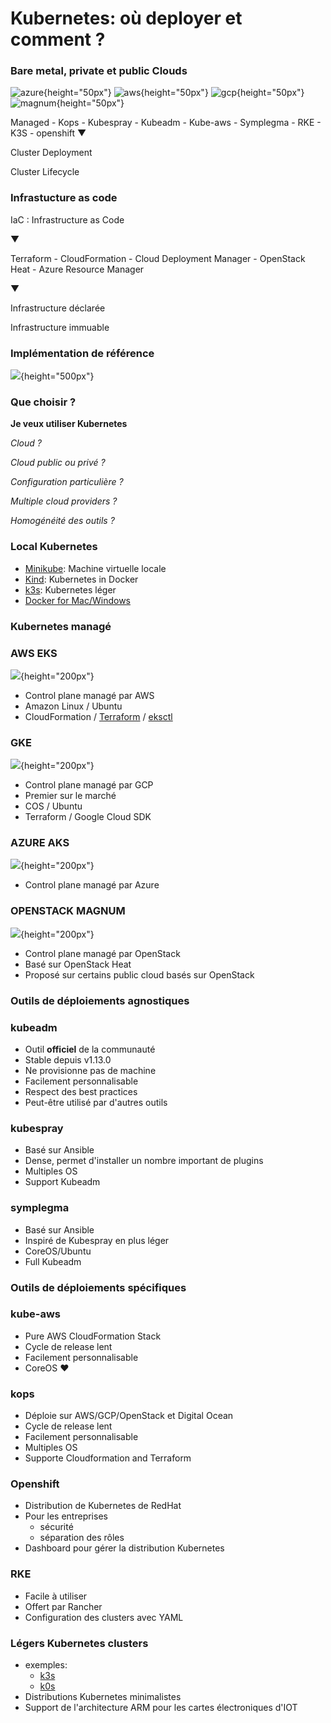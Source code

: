 # Kubernetes: où deployer et comment ?

### Bare metal, private et public Clouds

![azure](images/kubernetes/azure_h.png){height="50px"}
![aws](images/kubernetes/aws_h.png){height="50px"}
![gcp](images/kubernetes/gcp_h.png){height="50px"}
![magnum](images/kubernetes/magnum_h.png){height="50px"}

Managed - Kops - Kubespray - Kubeadm - Kube-aws - Symplegma - RKE - K3S - openshift
▼

Cluster Deployment

Cluster Lifecycle

### Infrastucture as code

IaC : Infrastructure as Code

▼

Terraform - CloudFormation - Cloud Deployment Manager - OpenStack Heat - Azure Resource Manager

▼

Infrastructure déclarée

Infrastructure immuable

### Implémentation de référence

![](images/kubernetes/infra_ref.png){height="500px"}

### Que choisir ?

**Je veux utiliser Kubernetes**

*Cloud ?*

*Cloud public ou privé ?*

*Configuration particulière ?*

*Multiple cloud providers ?*

*Homogénéité des outils ?*

### Local Kubernetes

- [Minikube](https://github.com/kubernetes/minikube): Machine virtuelle locale
- [Kind](https://github.com/kubernetes-sigs/kind): Kubernetes in Docker
- [k3s](http://github.com/rancher/k3s): Kubernetes léger
- [Docker for Mac/Windows](https://docs.docker.com/docker-for-mac/)

### Kubernetes managé

### AWS EKS

![](images/kubernetes/eks_v.png){height="200px"}

- Control plane managé par AWS
- Amazon Linux / Ubuntu
- CloudFormation / [Terraform](https://github.com/terraform-aws-modules/terraform-aws-eks) / [eksctl](https://eksctl.io/)

### GKE

![](images/kubernetes/gke.png){height="200px"}

- Control plane managé par GCP
- Premier sur le marché
- COS / Ubuntu
- Terraform / Google Cloud SDK

### AZURE AKS

![](images/kubernetes/aks_v.png){height="200px"}

- Control plane managé par Azure

### OPENSTACK MAGNUM

![](images/kubernetes/magnum_v.png){height="200px"}

- Control plane managé par OpenStack
- Basé sur OpenStack Heat
- Proposé sur certains public cloud basés sur OpenStack

### Outils de déploiements agnostiques

### kubeadm

- Outil **officiel** de la communauté
- Stable depuis v1.13.0
- Ne provisionne pas de machine
- Facilement personnalisable
- Respect des best practices
- Peut-être utilisé par d'autres outils

### kubespray

- Basé sur Ansible
- Dense, permet d'installer un nombre important de plugins
- Multiples OS
- Support Kubeadm

### symplegma

- Basé sur Ansible
- Inspiré de Kubespray en plus léger
- CoreOS/Ubuntu
- Full Kubeadm

### Outils de déploiements spécifiques

### kube-aws

- Pure AWS CloudFormation Stack
- Cycle de release lent
- Facilement personnalisable
- CoreOS ❤

### kops

- Déploie sur AWS/GCP/OpenStack et Digital Ocean
- Cycle de release lent
- Facilement personnalisable
- Multiples OS
- Supporte Cloudformation and Terraform

### Openshift
- Distribution de Kubernetes de RedHat
- Pour les entreprises
  - sécurité
  - séparation des rôles
- Dashboard pour gérer la distribution Kubernetes

### RKE
- Facile à utiliser
- Offert par Rancher
- Configuration des clusters avec YAML

### Légers Kubernetes clusters
- exemples:
  - [k3s](https://k3s.io/)
  - [k0s](https://k0sproject.io/)
- Distributions Kubernetes minimalistes
- Support de l'architecture ARM pour les cartes électroniques d'IOT

